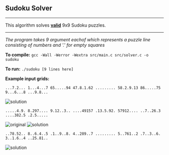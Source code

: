 ## Sudoku Solver

---
This algorithm solves [**__valid__**](https://en.wikipedia.org/wiki/Mathematics_of_Sudoku#Overview) 9x9 Sudoku puzzles.

---

_The program takes 9 argument eachof which represents a puzzle line consisting of numbers and '.' for empty squares_

**To compile:** `gcc -Wall -Werror -Wextra src/main.c src/solver.c -o sudoku`

**To run:** `./sudoku [9 lines here]`

**Example input grids:**

`...7.2... 1...4...7 65.....94 47.8.1.62 ......... 58.2.9.13 86.....75 9...6...8 ...9.8...`

![solution](http://article.sapub.org/image/10.5923.j.jgt.20140301.01_028.gif)

`.....4.9. 8.297.... 9.12..3.. ....49157 .13.5.92. 57912.... ..7..26.3 ....382.5 .2.5.....`

![original](https://anysudokusolver.com/images/Sudoku-Solving.png)
![solution](https://anysudokusolver.com/images/Sudoku-Solved.png)

`..78.52.. 8..6.4..5 .1..9..8. 4..289..7 ......... 5..761..2 .7..3..6. 3..1.6..4 ..25.81..`

![solution](http://article.sapub.org/image/10.5923.j.jgt.20140301.01_028.gif)

